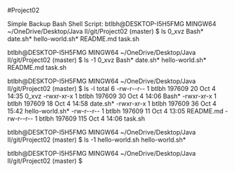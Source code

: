 #Project02








Simple Backup Bash Shell Script:
btlbh@DESKTOP-I5H5FMG MINGW64 ~/OneDrive/Desktop/Java II/git/Project02 (master)
$ ls
0_xvz  Bash*  date.sh*  hello-world.sh*  README.md  task.sh

btlbh@DESKTOP-I5H5FMG MINGW64 ~/OneDrive/Desktop/Java II/git/Project02 (master)
$ ls -1
0_xvz
Bash*
date.sh*
hello-world.sh*
README.md
task.sh

btlbh@DESKTOP-I5H5FMG MINGW64 ~/OneDrive/Desktop/Java II/git/Project02 (master)
$ ls -l
total 6
-rw-r--r-- 1 btlbh 197609  20 Oct  4 14:35 0_xvz
-rwxr-xr-x 1 btlbh 197609  30 Oct  4 14:06 Bash*
-rwxr-xr-x 1 btlbh 197609  18 Oct  4 14:58 date.sh*
-rwxr-xr-x 1 btlbh 197609  36 Oct  4 15:42 hello-world.sh*
-rw-r--r-- 1 btlbh 197609  11 Oct  4 13:05 README.md
-rw-r--r-- 1 btlbh 197609 115 Oct  4 14:06 task.sh

btlbh@DESKTOP-I5H5FMG MINGW64 ~/OneDrive/Desktop/Java II/git/Project02 (master)
$ ls -1 hello-world.sh
hello-world.sh*

btlbh@DESKTOP-I5H5FMG MINGW64 ~/OneDrive/Desktop/Java II/git/Project02 (master)
$
